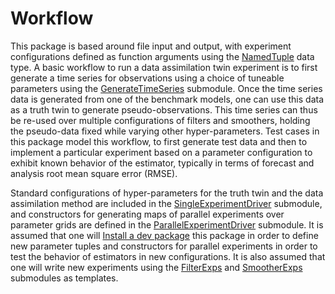 # Workflow 

This package is based around file input and output, with experiment configurations defined
as function arguments using the
[NamedTuple](https://docs.julialang.org/en/v1/base/base/#Core.NamedTuple)
data type.  A basic workflow to run a data assimilation twin
experiment is to first generate a time series for observations using a choice of
tuneable parameters using the [GenerateTimeSeries](@ref) submodule.  Once the time
series data is generated from one of the benchmark models, one can use this data as a
truth twin to generate pseudo-observations. This time series can thus be re-used over
multiple configurations of filters and smoothers, holding the pseudo-data fixed while
varying other hyper-parameters.  Test cases in this package model this workflow,
to first generate test data and then to implement a particular experiment based
on a parameter configuration to exhibit known behavior of the estimator, typically in terms
of forecast and analysis root mean square error (RMSE).

Standard configurations of hyper-parameters for the truth twin and the data assimilation
method are included in the [SingleExperimentDriver](@ref) submodule, and constructors for
generating maps of parallel experiments over parameter grids are defined in the
[ParallelExperimentDriver](@ref) submodule.  It is assumed that one will
[Install a dev package](@ref) this package in order to define new parameter tuples
and constructors for parallel experiments in order to test the behavior of estimators
in new configurations.  It is also assumed that one will write new experiments using
the [FilterExps](@ref) and [SmootherExps](@ref) submodules as templates.
